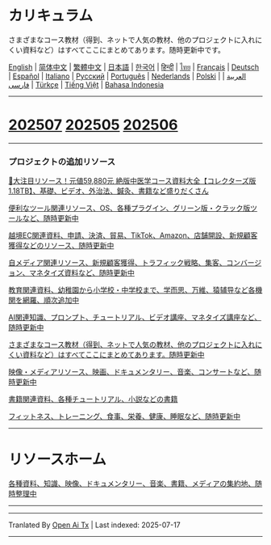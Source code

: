 # カリキュラム

さまざまなコース教材（得到、ネットで人気の教材、他のプロジェクトに入れにくい資料など）はすべてここにまとめてあります。随時更新中です。


[English](https://openaitx.github.io/view.html?user=mswnlz&project=curriculum&lang=en) | [简体中文](https://openaitx.github.io/view.html?user=mswnlz&project=curriculum&lang=zh-CN) | [繁體中文](https://openaitx.github.io/view.html?user=mswnlz&project=curriculum&lang=zh-TW) | [日本語](https://openaitx.github.io/view.html?user=mswnlz&project=curriculum&lang=ja) | [한국어](https://openaitx.github.io/view.html?user=mswnlz&project=curriculum&lang=ko) | [हिन्दी](https://openaitx.github.io/view.html?user=mswnlz&project=curriculum&lang=hi) | [ไทย](https://openaitx.github.io/view.html?user=mswnlz&project=curriculum&lang=th) | [Français](https://openaitx.github.io/view.html?user=mswnlz&project=curriculum&lang=fr) | [Deutsch](https://openaitx.github.io/view.html?user=mswnlz&project=curriculum&lang=de) | [Español](https://openaitx.github.io/view.html?user=mswnlz&project=curriculum&lang=es) | [Italiano](https://openaitx.github.io/view.html?user=mswnlz&project=curriculum&lang=it) | [Русский](https://openaitx.github.io/view.html?user=mswnlz&project=curriculum&lang=ru) | [Português](https://openaitx.github.io/view.html?user=mswnlz&project=curriculum&lang=pt) | [Nederlands](https://openaitx.github.io/view.html?user=mswnlz&project=curriculum&lang=nl) | [Polski](https://openaitx.github.io/view.html?user=mswnlz&project=curriculum&lang=pl) | [العربية](https://openaitx.github.io/view.html?user=mswnlz&project=curriculum&lang=ar) | [فارسی](https://openaitx.github.io/view.html?user=mswnlz&project=curriculum&lang=fa) | [Türkçe](https://openaitx.github.io/view.html?user=mswnlz&project=curriculum&lang=tr) | [Tiếng Việt](https://openaitx.github.io/view.html?user=mswnlz&project=curriculum&lang=vi) | [Bahasa Indonesia](https://openaitx.github.io/view.html?user=mswnlz&project=curriculum&lang=id)

-------------------

# [202507](https://raw.githubusercontent.com/mswnlz/curriculum/main/202507.md) [202505](https://raw.githubusercontent.com/mswnlz/curriculum/main/202505.md) [202506](https://raw.githubusercontent.com/mswnlz/curriculum/main/202506.md)

---------------
### プロジェクトの追加リソース

[🎁大注目リソース！元値59,880元 絶版中医学コース資料大全【コレクターズ版1.18TB】、基礎、ビデオ、外治法、鍼灸、書籍など盛りだくさん](https://github.com/mswnlz/chinese-traditional)

[便利なツール関連リソース、OS、各種プラグイン、グリーン版・クラック版ツールなど、随時更新中](https://github.com/mswnlz/tools)


[越境EC関連資料、申請、決済、貿易、TikTok、Amazon、店舗開設、新規顧客獲得などのリソース、随時更新中](https://github.com/mswnlz/cross-border)

[自メディア関連リソース、新規顧客獲得、トラフィック戦略、集客、コンバージョン、マネタイズ資料など、随時更新中](https://github.com/mswnlz/self-media)

[ 教育関連資料、幼稚園から小学校・中学校まで、学而思、万維、猿辅导など各機関を網羅、順次追加中](https://github.com/mswnlz/edu-knowlege)

[AI関連知識、プロンプト、チュートリアル、ビデオ講座、マネタイズ講座など、随時更新中](https://github.com/mswnlz/AIknowledge)

[さまざまなコース教材（得到、ネットで人気の教材、他のプロジェクトに入れにくい資料など）はすべてここにまとめてあります。随時更新中](https://github.com/mswnlz/curriculum)

[映像・メディアリソース、映画、ドキュメンタリー、音楽、コンサートなど、随時更新中](https://github.com/mswnlz/movies)

[書籍関連資料、各種チュートリアル、小説などの書籍](https://github.com/mswnlz/book)

[フィットネス、トレーニング、食事、栄養、健康、睡眠など、随時更新中](https://github.com/mswnlz/healthy)

---------------

# リソースホーム
[各種資料、知識、映像、ドキュメンタリー、音楽、書籍、メディアの集約地、随時整理中](https://github.com/mswnlz)

---------------


---

Tranlated By [Open Ai Tx](https://github.com/OpenAiTx/OpenAiTx) | Last indexed: 2025-07-17

---